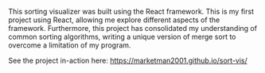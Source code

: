 This sorting visualizer was built using the React framework. This is my first project using React, allowing me explore different aspects of the framework. Furthermore, this project has consolidated my understanding of common sorting algorithms, writing a unique version of merge sort to overcome a limitation of my program.

See the project in-action here: https://marketman2001.github.io/sort-vis/
